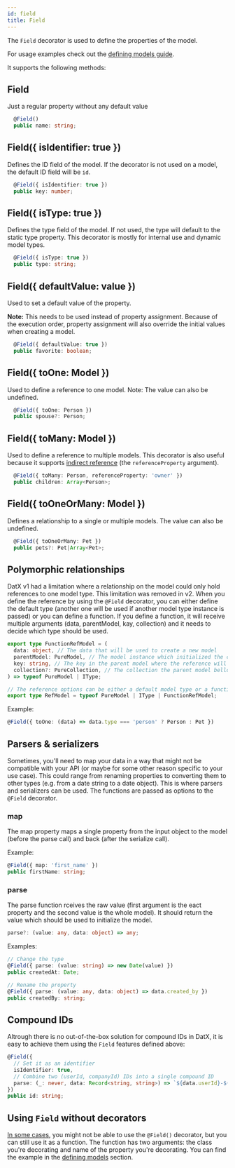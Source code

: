 ```yaml
---
id: field
title: Field
---
```


The `Field` decorator is used to define the properties of the model.

For usage examples check out the [defining models guide](../getting-started/defining-models).

It supports the following methods:

## Field

Just a regular property without any default value

```typescript
  @Field()
  public name: string;
```

## Field({ isIdentifier: true })

Defines the ID field of the model. If the decorator is not used on a model, the default ID field will be `id`.

```typescript
  @Field({ isIdentifier: true })
  public key: number;
```

## Field({ isType: true })

Defines the type field of the model. If not used, the type will default to the static type property. This decorator is mostly for internal use and dynamic model types.

```typescript
  @Field({ isType: true })
  public type: string;
```

## Field({ defaultValue: value })

Used to set a default value of the property.

**Note:** This needs to be used instead of property assignment. Because of the execution order, property assignment will also override the initial values when creating a model.

```typescript
  @Field({ defaultValue: true })
  public favorite: boolean;
```

## Field({ toOne: Model })

Used to define a reference to one model. Note: The value can also be undefined.

```typescript
  @Field({ toOne: Person })
  public spouse?: Person;
```

## Field({ toMany: Model })

Used to define a reference to multiple models. This decorator is also useful because it supports [indirect reference](references#indirect-references) (the `referenceProperty` argument).

```typescript
  @Field({ toMany: Person, referenceProperty: 'owner' })
  public children: Array<Person>;
```

## Field({ toOneOrMany: Model })

Defines a relationship to a single or multiple models. The value can also be undefined.

```typescript
  @Field({ toOneOrMany: Pet })
  public pets?: Pet|Array<Pet>;
```

## Polymorphic relationships

DatX v1 had a limitation where a relationship on the model could only hold references to one model type. This limitation was removed in v2. When you define the reference by using the `@Field` decorator, you can either define the default type (another one will be used if another model type instance is passed) or you can define a function. If you define a function, it will receive multiple arguments (data, parentModel, kay, collection) and it needs to decide which type should be used.

```typescript
export type FunctionRefModel = (
  data: object, // The data that will be used to create a new model
  parentModel: PureModel, // The model instance which initialized the creation
  key: string, // The key in the parent model where the reference will be saved
  collection?: PureCollection, // The collection the parent model bellongs to
) => typeof PureModel | IType;

// The reference options can be either a default model type or a function
export type RefModel = typeof PureModel | IType | FunctionRefModel;
```

Example:

```typescript
@Field({ toOne: (data) => data.type === 'person' ? Person : Pet })
```

## Parsers & serializers

Sometimes, you'll need to map your data in a way that might not be compatible with your API (or maybe for some other reason specific to your use case). This could range from renaming properties to converting them to other types (e.g. from a date string to a date object). This is where parsers and serializers can be used. The functions are passed as options to the `@Field` decorator.

### map

The map property maps a single property from the input object to the model (before the parse call) and back (after the serialize call).

Example:

```typescript
@Field({ map: 'first_name' })
public firstName: string;
```

### parse

The parse function rceives the raw value (first argument is the eact property and the second value is the whole model). It should return the value which should be used to initialize the model.

```typescript
parse?: (value: any, data: object) => any;
```

Examples:

```typescript
// Change the type
@Field({ parse: (value: string) => new Date(value) })
public createdAt: Date;

// Rename the property
@Field({ parse: (value: any, data: object) => data.created_by })
public createdBy: string;

```

## Compound IDs

Altrough there is no out-of-the-box solution for compound IDs in DatX, it is easy to achieve them using the `Field` features defined above:

```typescript
@Field({
  // Set it as an identifier
  isIdentifier: true,
  // Combine two (userId, companyId) IDs into a single compound ID
  parse: (_: never, data: Record<string, string>) => `${data.userId}-${data.companyId}`
})
public id: string;
```

## Using `Field` without decorators

[In some cases](https://github.com/infinum/datx/issues/92), you might not be able to use the `@Field()` decorator, but you can still use it as a function. The function has two arguments: the class you're decorating and name of the property you're decorating. You can find the example in the [defining models](../getting-started/defining-models) section.
